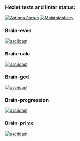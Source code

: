 ### Hexlet tests and linter status:
[![Actions Status](https://github.com/SofiaPechkur/frontend-project-44/actions/workflows/hexlet-check.yml/badge.svg)](https://github.com/SofiaPechkur/frontend-project-44/actions)
[![Maintainability](https://api.codeclimate.com/v1/badges/7b9075bf6360ada41892/maintainability)](https://codeclimate.com/github/SofiaPechkur/frontend-project-44/maintainability)
### Brain-even
[![asciicast](https://asciinema.org/a/7anx8FBVPJ5KEPA1MfwEl2yyf.svg)](https://asciinema.org/a/7anx8FBVPJ5KEPA1MfwEl2yyf)
### Brain-calc
[![asciicast](https://asciinema.org/a/Qjv1RuPqh8Pe9n8ab9F2P6b7J.svg)](https://asciinema.org/a/Qjv1RuPqh8Pe9n8ab9F2P6b7J)
### Brain-gcd
[![asciicast](https://asciinema.org/a/bcvxrpatt97wfIW5J5D98lrPv.svg)](https://asciinema.org/a/bcvxrpatt97wfIW5J5D98lrPv)
### Brain-progression
[![asciicast](https://asciinema.org/a/yOxX39bc81FsLrcp0tqg10zU3.svg)](https://asciinema.org/a/yOxX39bc81FsLrcp0tqg10zU3)
### Brain-prime
[![asciicast](https://asciinema.org/a/mmy0fQniCrH1busWCognE6ki2.svg)](https://asciinema.org/a/mmy0fQniCrH1busWCognE6ki2)